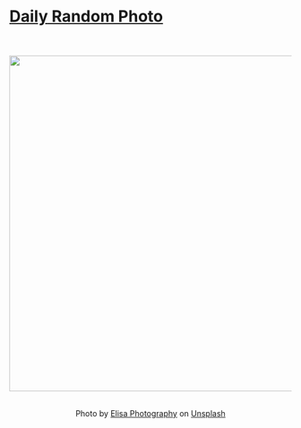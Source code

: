# [Daily Random Photo](https://www.dailyrandomphoto.com/)

<div align="center">
  <br>
  <br>
  <a href="https://www.dailyrandomphoto.com/p/2024/2024-06-06/"><img src="https://images.unsplash.com/photo-1716547286288-df00f829a799?crop=entropy&cs=tinysrgb&fit=max&fm=jpg&ixid=M3w3NzUwOHwwfDF8cmFuZG9tfHx8fHx8fHx8MTcxNzYzMzkyNnw&ixlib=rb-4.0.3&q=80&w=1080" width="600px"></a>
  <br>
  <br>
  <p class="has-text-grey">Photo by <a href="https://unsplash.com/@elisamoldovan?utm_source=Daily%20Random%20Photo&amp;utm_medium=referral" target="_blank" rel="noopener noreferrer">Elisa Photography</a> on <a href="https://unsplash.com/photos/a-dirt-road-in-the-middle-of-a-field-zKt5EO6sP1A?utm_source=Daily%20Random%20Photo&amp;utm_medium=referral" target="_blank" rel="noopener noreferrer">Unsplash</a></p>
</div>
